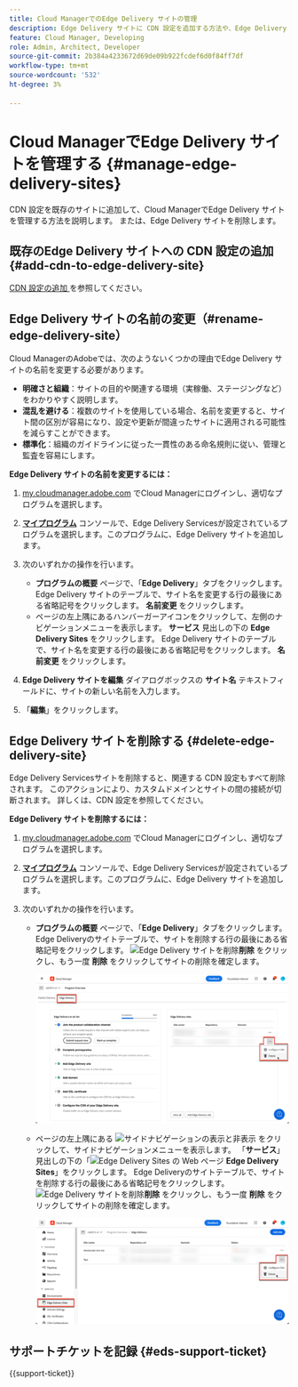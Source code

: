 ```yaml
---
title: Cloud ManagerでのEdge Delivery サイトの管理
description: Edge Delivery サイトに CDN 設定を追加する方法や、Edge Delivery サイトを削除する方法を説明します。
feature: Cloud Manager, Developing
role: Admin, Architect, Developer
source-git-commit: 2b384a4233672d69de09b922fcdef6d0f84ff7df
workflow-type: tm+mt
source-wordcount: '532'
ht-degree: 3%

---
```


# Cloud ManagerでEdge Delivery サイトを管理する {#manage-edge-delivery-sites}

CDN 設定を既存のサイトに追加して、Cloud ManagerでEdge Delivery サイトを管理する方法を説明します。 または、Edge Delivery サイトを削除します。

## 既存のEdge Delivery サイトへの CDN 設定の追加 {#add-cdn-to-edge-delivery-site}

[CDN 設定の追加 ](/help/implementing/cloud-manager/cdn-configurations/add-cdn-config.md) を参照してください。

## Edge Delivery サイトの名前の変更（#rename-edge-delivery-site）

Cloud ManagerのAdobeでは、次のようないくつかの理由でEdge Delivery サイトの名前を変更する必要があります。

* **明確さと組織**：サイトの目的や関連する環境（実稼働、ステージングなど）をわかりやすく説明します。
* **混乱を避ける**：複数のサイトを使用している場合、名前を変更すると、サイト間の区別が容易になり、設定や更新が間違ったサイトに適用される可能性を減らすことができます。
* **標準化**：組織のガイドラインに従った一貫性のある命名規則に従い、管理と監査を容易にします。

**Edge Delivery サイトの名前を変更するには：**

1. [my.cloudmanager.adobe.com](https://my.cloudmanager.adobe.com/) でCloud Managerにログインし、適切なプログラムを選択します。
1. **[マイプログラム](/help/implementing/cloud-manager/navigation.md#my-programs)** コンソールで、Edge Delivery Servicesが設定されているプログラムを選択します。このプログラムに、Edge Delivery サイトを追加します。
1. 次のいずれかの操作を行います。

   * **プログラムの概要** ページで、「**Edge Delivery**」タブをクリックします。 Edge Delivery サイトのテーブルで、サイト名を変更する行の最後にある省略記号をクリックします。
**名前変更** をクリックします。
   * ページの左上隅にあるハンバーガーアイコンをクリックして、左側のナビゲーションメニューを表示します。 **サービス** 見出しの下の **Edge Delivery Sites** をクリックします。
Edge Delivery サイトのテーブルで、サイト名を変更する行の最後にある省略記号をクリックします。 **名前変更** をクリックします。

1. **Edge Delivery サイトを編集** ダイアログボックスの **サイト名** テキストフィールドに、サイトの新しい名前を入力します。

1. 「**編集**」をクリックします。

## Edge Delivery サイトを削除する {#delete-edge-delivery-site}

Edge Delivery Servicesサイトを削除すると、関連する CDN 設定もすべて削除されます。 このアクションにより、カスタムドメインとサイトの間の接続が切断されます。 詳しくは、CDN 設定を参照してください。<!-- https://wiki.corp.adobe.com/display/DMSArchitecture/%5BKT%5D+Cloud+Manager+2024.9.0+Release -->

**Edge Delivery サイトを削除するには：**

1. [my.cloudmanager.adobe.com](https://my.cloudmanager.adobe.com/) でCloud Managerにログインし、適切なプログラムを選択します。
1. **[マイプログラム](/help/implementing/cloud-manager/navigation.md#my-programs)** コンソールで、Edge Delivery Servicesが設定されているプログラムを選択します。このプログラムに、Edge Delivery サイトを追加します。
1. 次のいずれかの操作を行います。

   * **プログラムの概要** ページで、「**Edge Delivery**」タブをクリックします。 Edge Deliveryのサイトテーブルで、サイトを削除する行の最後にある省略記号をクリックします。
![Edge Delivery サイトを削除 ](https://spectrum.corp.adobe.com/static/icons/workflow_18/Smock_Delete_18_N.svg)**削除** をクリックし、もう一度 **削除** をクリックしてサイトの削除を確定します。

     ![ 「Edge Delivery」タブからEdge Delivery サイトを追加する ](/help/implementing/cloud-manager/assets/cm-eds-delete1.png)

   * ページの左上隅にある ![ サイドナビゲーションの表示と非表示 ](https://spectrum.corp.adobe.com/static/icons/workflow_18/Smock_ShowMenu_18_N.svg) をクリックして、サイドナビゲーションメニューを表示します。 「**サービス**」見出しの下の「![Edge Delivery Sites の Web ページ ](https://spectrum.corp.adobe.com/static/icons/workflow_18/Smock_WebPages_18_N.svg) **Edge Delivery Sites**」をクリックします。
Edge Deliveryのサイトテーブルで、サイトを削除する行の最後にある省略記号をクリックします。 ![Edge Delivery サイトを削除 ](https://spectrum.corp.adobe.com/static/icons/workflow_18/Smock_Delete_18_N.svg)**削除** をクリックし、もう一度 **削除** をクリックしてサイトの削除を確定します。

     ![ 「Edge Delivery サイト」ボタンから「Edge Delivery サイトを追加」 ](/help/implementing/cloud-manager/assets/cm-eds-delete2.png)

## サポートチケットを記録 {#eds-support-ticket}

{{support-ticket}}


